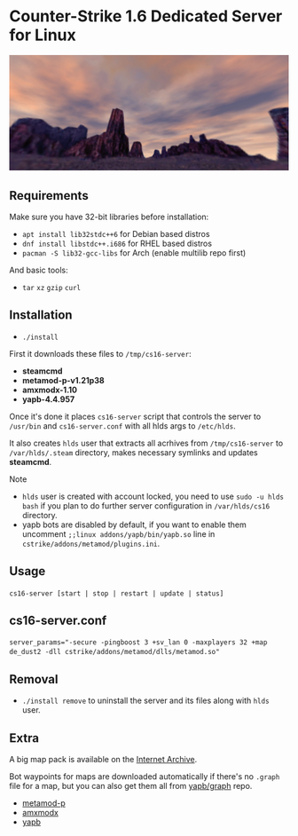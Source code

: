 # Counter-Strike 1.6 Dedicated Server for Linux

![logo](images/logo.jpg)

## Requirements

Make sure you have 32-bit libraries before installation:

- `apt install lib32stdc++6` for Debian based distros
- `dnf install libstdc++.i686` for RHEL based distros
- `pacman -S lib32-gcc-libs` for Arch (enable multilib repo first)

And basic tools:

- `tar` `xz` `gzip` `curl`

## Installation

- `./install`

First it downloads these files to `/tmp/cs16-server`:

- **steamcmd**
- **metamod-p-v1.21p38**
- **amxmodx-1.10**
- **yapb-4.4.957**

Once it's done it places `cs16-server` script that controls the server to `/usr/bin` and `cs16-server.conf` with all hlds args to `/etc/hlds`.

It also creates `hlds` user that extracts all acrhives from `/tmp/cs16-server` to `/var/hlds/.steam` directory, makes necessary symlinks and updates **steamcmd**.

> [!NOTE]
> - `hlds` user is created with account locked, you need to use `sudo -u hlds bash` if you plan to do further server configuration in `/var/hlds/cs16` directory.
> - yapb bots are disabled by default, if you want to enable them uncomment `;;linux addons/yapb/bin/yapb.so` line in `cstrike/addons/metamod/plugins.ini`.

## Usage

`cs16-server [start | stop | restart | update | status]`

## cs16-server.conf

`server_params="-secure -pingboost 3 +sv_lan 0 -maxplayers 32 +map de_dust2 -dll cstrike/addons/metamod/dlls/metamod.so"`

## Removal

- `./install remove` to uninstall the server and its files along with `hlds` user.

## Extra

A big map pack is available on the [Internet Archive](https://archive.org/details/cs-1.6-mega-map-pack-v-2018.1.7z).

Bot waypoints for maps are downloaded automatically if there's no `.graph` file for a map, but you can also get them all from [yapb/graph](https://github.com/yapb/graph) repo.

- [metamod-p](https://github.com/Bots-United/metamod-p)
- [amxmodx](https://github.com/alliedmodders/amxmodx)
- [yapb](https://github.com/yapb/yapb)
